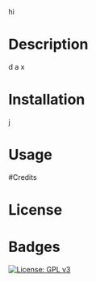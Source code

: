 hi
  # Description
  d
  a
  x
  # Installation
  j
  # Usage
  #Credits
  # License
  # Badges
  [![License: GPL v3](https://img.shields.io/badge/License-GPLv3-blue.svg)](https://www.gnu.org/licenses/gpl-3.0)